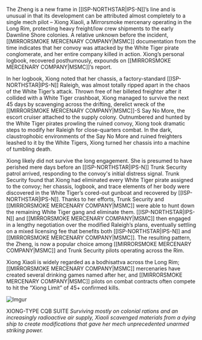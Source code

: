 The Zheng is a new frame in [[ISP-NORTHSTAR|IPS-N]]’s line and is unusual in that its development can be attributed almost completely to a single mech pilot – Xiong Xiaoli, a Mirrorsmoke mercenary operating in the Long Rim, protecting heavy freight/low crew shipments to the early Dawnline Shore colonies. A relative unknown before the incident, [[MIRRORSMOKE MERCENARY COMPANY|MSMC]] documentation from the time indicates that her convoy was attacked by the White Tiger pirate conglomerate, and her entire company killed in action. Xiong’s personal logbook, recovered posthumously, expounds on [[MIRRORSMOKE MERCENARY COMPANY|MSMC]]’s report.

In her logbook, Xiong noted that her chassis, a factory-standard [[ISP-NORTHSTAR|IPS-N]] Raleigh, was almost totally ripped apart in the chaos of the White Tiger’s attack. Thrown free of her billeted freighter after it collided with a White Tiger crashboat, Xiong managed to survive the next 45 days by scavenging across the drifting, derelict wreck of the [[MIRRORSMOKE MERCENARY COMPANY|MSMC]]-S Say No More, the escort cruiser attached to the supply colony. Outnumbered and hunted by the White Tiger pirates prowling the ruined convoy, Xiong took dramatic steps to modify her Raleigh for close-quarters combat. In the dark, claustrophobic environments of the Say No More and ruined freighters leashed to it by the White Tigers, Xiong turned her chassis into a machine of tumbling death.

Xiong likely did not survive the long engagement. She is presumed to have perished mere days before an [[ISP-NORTHSTAR|IPS-N]] Trunk Security patrol arrived, responding to the convoy's initial distress signal. Trunk Security found that Xiong had eliminated every White Tiger pirate assigned to the convoy; her chassis, logbook, and trace elements of her body were discovered in the White Tiger’s cored-out gunboat and recovered by [[ISP-NORTHSTAR|IPS-N]]. Thanks to her efforts, Trunk Security and [[MIRRORSMOKE MERCENARY COMPANY|MSMC]] were able to hunt down the remaining White Tiger gang and eliminate them. [[ISP-NORTHSTAR|IPS-N]] and [[MIRRORSMOKE MERCENARY COMPANY|MSMC]] then engaged in a lengthy negotiation over the modified Raleigh’s plans, eventually settling on a mixed licensing fee that benefits both [[ISP-NORTHSTAR|IPS-N]] and [[MIRRORSMOKE MERCENARY COMPANY|MSMC]]. The resulting pattern, the Zheng, is now a popular choice among [[MIRRORSMOKE MERCENARY COMPANY|MSMC]] and Trunk Security pilots operating across the Rim.

Xiong Xiaoli is widely regarded as a bodhisattva across the Long Rim; [[MIRRORSMOKE MERCENARY COMPANY|MSMC]] mercenaries have created several drinking games named after her, and [[MIRRORSMOKE MERCENARY COMPANY|MSMC]] pilots on combat contracts often compete to hit the “Xiong Limit” of 45+ confirmed kills.

![Imgur](https://i.imgur.com/cDqTETs.png)


XIONG-TYPE CQB SUITE
	*Surviving mostly on colonial rations and an increasingly radioactive air supply, Xiaoli scavenged materials from a dying ship to create modifications that gave her mech unprecedented unarmed striking power.*

